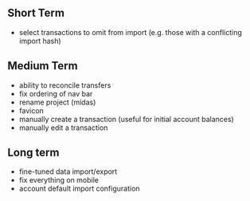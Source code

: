 ## Short Term
- select transactions to omit from import (e.g. those with a conflicting import hash)

## Medium Term
- ability to reconcile transfers
- fix ordering of nav bar
- rename project (midas)
- favicon
- manually create a transaction (useful for initial account balances)
- manually edit a transaction

## Long term
- fine-tuned data import/export
- fix everything on mobile
-  account default import configuration
